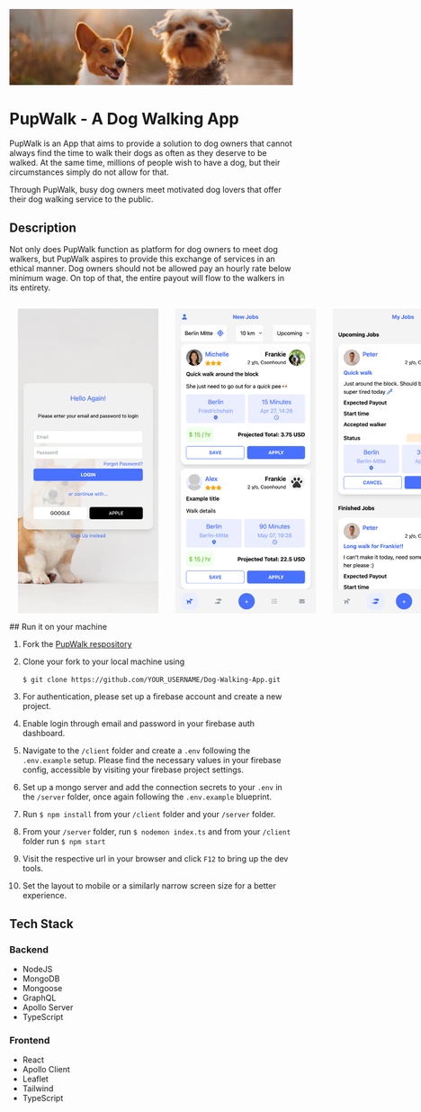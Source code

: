 ![image](readme-images/banner.jpg)

# PupWalk - A Dog Walking App

PupWalk is an App that aims to provide a solution to dog owners that cannot always find the time to walk their dogs as often as they deserve to be walked. At the same time, millions of people wish to have a dog, but their circumstances simply do not allow for that.

Through PupWalk, busy dog owners meet motivated dog lovers that offer their dog walking service to the public.

## Description

Not only does PupWalk function as platform for dog owners to meet dog walkers, but PupWalk aspires to provide this exchange of services in an ethical manner. Dog owners should not be allowed pay an hourly rate below minimum wage. On top of that, the entire payout will flow to the walkers in its entirety.
<div style="display:flex">
<img style="padding:15px" src="readme-images/login.png" width="250" />
<img style="padding:15px" src="readme-images/new_jobs.png" width="250" />
<img style="padding:15px" src="readme-images/my_jobs.png" width="250" />
<img style="padding:15px" src="readme-images/my_listings.png" width="250" />
<img style="padding:15px" src="readme-images/add_dog.png" width="250" />
</div>
## Run it on your machine

1. Fork the [PupWalk respository](https://github.com/alexn62/Dog-Walking-App)
2. Clone your fork to your local machine using 
   
   ```$ git clone https://github.com/YOUR_USERNAME/Dog-Walking-App.git```

3. For authentication, please set up a firebase account and create a new project.
4. Enable login through email and password in your firebase auth dashboard.
5.  Navigate to the ```/client``` folder and create a ```.env``` following the ```.env.example``` setup. Please find the necessary values in your firebase config, accessible by visiting your firebase project settings.
6.  Set up a mongo server and add the connection secrets to your ```.env``` in the ```/server``` folder, once again following the ```.env.example``` blueprint.
7.  Run ```$ npm install``` from your ```/client``` folder and your ```/server``` folder.
8.  From your ```/server``` folder, run ```$ nodemon index.ts``` and from your ```/client``` folder run ```$ npm start```
9. Visit the respective url in your browser and click ```F12``` to bring up the dev tools. 
10. Set the layout to mobile or a similarly narrow screen size for a better experience.

## Tech Stack

### Backend
- NodeJS
- MongoDB
- Mongoose
- GraphQL
- Apollo Server
- TypeScript

### Frontend
- React
- Apollo Client
- Leaflet
- Tailwind
- TypeScript
